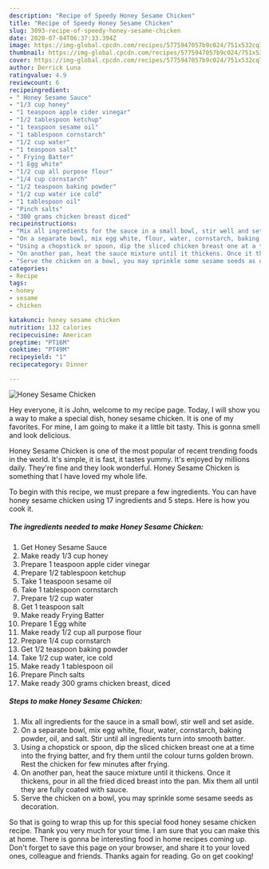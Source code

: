 ```yaml
---
description: "Recipe of Speedy Honey Sesame Chicken"
title: "Recipe of Speedy Honey Sesame Chicken"
slug: 3093-recipe-of-speedy-honey-sesame-chicken
date: 2020-07-04T06:37:33.394Z
image: https://img-global.cpcdn.com/recipes/5775947057b9c024/751x532cq70/honey-sesame-chicken-recipe-main-photo.jpg
thumbnail: https://img-global.cpcdn.com/recipes/5775947057b9c024/751x532cq70/honey-sesame-chicken-recipe-main-photo.jpg
cover: https://img-global.cpcdn.com/recipes/5775947057b9c024/751x532cq70/honey-sesame-chicken-recipe-main-photo.jpg
author: Derrick Luna
ratingvalue: 4.9
reviewcount: 6
recipeingredient:
- " Honey Sesame Sauce"
- "1/3 cup honey"
- "1 teaspoon apple cider vinegar"
- "1/2 tablespoon ketchup"
- "1 teaspoon sesame oil"
- "1 tablespoon cornstarch"
- "1/2 cup water"
- "1 teaspoon salt"
- " Frying Batter"
- "1 Egg white"
- "1/2 cup all purpose flour"
- "1/4 cup cornstarch"
- "1/2 teaspoon baking powder"
- "1/2 cup water ice cold"
- "1 tablespoon oil"
- "Pinch salts"
- "300 grams chicken breast diced"
recipeinstructions:
- "Mix all ingredients for the sauce in a small bowl, stir well and set aside."
- "On a separate bowl, mix egg white, flour, water, cornstarch, baking powder, oil, and salt. Stir until all ingredients turn into smooth batter."
- "Using a chopstick or spoon, dip the sliced chicken breast one at a time into the frying batter, and fry them until the colour turns golden brown. Rest the chicken for few minutes after frying."
- "On another pan, heat the sauce mixture until it thickens. Once it thickens, pour in all the fried diced breast into the pan. Mix them all until they are fully coated with sauce."
- "Serve the chicken on a bowl, you may sprinkle some sesame seeds as decoration."
categories:
- Recipe
tags:
- honey
- sesame
- chicken

katakunci: honey sesame chicken 
nutrition: 132 calories
recipecuisine: American
preptime: "PT16M"
cooktime: "PT49M"
recipeyield: "1"
recipecategory: Dinner

---
```



![Honey Sesame Chicken](https://img-global.cpcdn.com/recipes/5775947057b9c024/751x532cq70/honey-sesame-chicken-recipe-main-photo.jpg)

Hey everyone, it is John, welcome to my recipe page. Today, I will show you a way to make a special dish, honey sesame chicken. It is one of my favorites. For mine, I am going to make it a little bit tasty. This is gonna smell and look delicious.



Honey Sesame Chicken is one of the most popular of recent trending foods in the world. It's simple, it is fast, it tastes yummy. It's enjoyed by millions daily. They're fine and they look wonderful. Honey Sesame Chicken is something that I have loved my whole life.


To begin with this recipe, we must prepare a few ingredients. You can have honey sesame chicken using 17 ingredients and 5 steps. Here is how you cook it.

<!--inarticleads1-->

##### The ingredients needed to make Honey Sesame Chicken:

1. Get  Honey Sesame Sauce
1. Make ready 1/3 cup honey
1. Prepare 1 teaspoon apple cider vinegar
1. Prepare 1/2 tablespoon ketchup
1. Take 1 teaspoon sesame oil
1. Take 1 tablespoon cornstarch
1. Prepare 1/2 cup water
1. Get 1 teaspoon salt
1. Make ready  Frying Batter
1. Prepare 1 Egg white
1. Make ready 1/2 cup all purpose flour
1. Prepare 1/4 cup cornstarch
1. Get 1/2 teaspoon baking powder
1. Take 1/2 cup water, ice cold
1. Make ready 1 tablespoon oil
1. Prepare Pinch salts
1. Make ready 300 grams chicken breast, diced




<!--inarticleads2-->

##### Steps to make Honey Sesame Chicken:

1. Mix all ingredients for the sauce in a small bowl, stir well and set aside.
1. On a separate bowl, mix egg white, flour, water, cornstarch, baking powder, oil, and salt. Stir until all ingredients turn into smooth batter.
1. Using a chopstick or spoon, dip the sliced chicken breast one at a time into the frying batter, and fry them until the colour turns golden brown. Rest the chicken for few minutes after frying.
1. On another pan, heat the sauce mixture until it thickens. Once it thickens, pour in all the fried diced breast into the pan. Mix them all until they are fully coated with sauce.
1. Serve the chicken on a bowl, you may sprinkle some sesame seeds as decoration.




So that is going to wrap this up for this special food honey sesame chicken recipe. Thank you very much for your time. I am sure that you can make this at home. There is gonna be interesting food in home recipes coming up. Don't forget to save this page on your browser, and share it to your loved ones, colleague and friends. Thanks again for reading. Go on get cooking!
